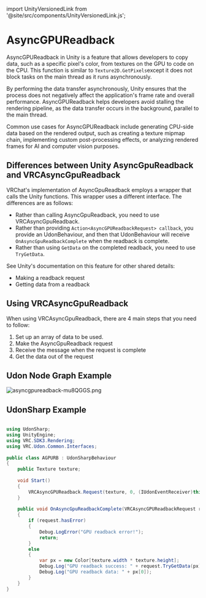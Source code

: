 import UnityVersionedLink from '@site/src/components/UnityVersionedLink.js';

# AsyncGPUReadback

AsyncGPUReadback in Unity is a feature that allows developers to copy data, such as a specific pixel's color, from textures on the GPU to code on the CPU. This function is similar to `Texture2D.GetPixels`except it does not block tasks on the main thread as it runs asynchronously.

By performing the data transfer asynchronously, Unity ensures that the process does not negatively affect the application's frame rate and overall performance. AsyncGPUReadback helps developers avoid stalling the rendering pipeline, as the data transfer occurs in the background, parallel to the main thread.

Common use cases for AsyncGPUReadback include generating CPU-side data based on the rendered output, such as creating a texture mipmap chain, implementing custom post-processing effects, or analyzing rendered frames for AI and computer vision purposes.

## Differences between Unity AsyncGpuReadback and VRCAsyncGpuReadback

VRChat's implementation of AsyncGpuReadback employs a wrapper that calls the Unity functions. This wrapper uses a different interface. The differences are as follows:

- Rather than calling AsyncGpuReadback, you need to use VRCAsyncGpuReadback.
- Rather than providing `Action<AsyncGPUReadbackRequest> callback`, you provide an UdonBehaviour, and then that UdonBehaviour will receive `OnAsyncGpuReadbackComplete` when the readback is complete.
- Rather than using `GetData` on the completed readback, you need to use `TryGetData`.

See Unity's documentation on this feature for other shared details:  
- <UnityVersionedLink versionKey="minor" url="https://docs.unity3d.com/<VERSION>/Documentation/ScriptReference/Rendering.AsyncGPUReadback.Request.html">Making a readback request</UnityVersionedLink>
- <UnityVersionedLink versionKey="minor" url="https://docs.unity3d.com/<VERSION>/Documentation/ScriptReference/Rendering.AsyncGPUReadbackRequest.html">Getting data from a readback</UnityVersionedLink>

## Using VRCAsyncGpuReadback

When using VRCAsyncGpuReadback, there are 4 main steps that you need to follow:

1. Set up an array of data to be used.
2. Make the AsyncGpuReadback request
3. Receive the message when the request is complete
4. Get the data out of the request

## Udon Node Graph Example

![asyncgpureadback-mu8QGGS.png](/img/worlds/asyncgpureadback-mu8QGGS.png)

## UdonSharp Example

```csharp

using UdonSharp;
using UnityEngine;
using VRC.SDK3.Rendering;
using VRC.Udon.Common.Interfaces;
​
public class AGPURB : UdonSharpBehaviour
{
    public Texture texture;
​
    void Start()
    {
        VRCAsyncGPUReadback.Request(texture, 0, (IUdonEventReceiver)this);
    }
​
    public void OnAsyncGpuReadbackComplete(VRCAsyncGPUReadbackRequest request)
    {
        if (request.hasError)
        {
            Debug.LogError("GPU readback error!");
            return;
        }
        else
        {
            var px = new Color[texture.width * texture.height];
            Debug.Log("GPU readback success: " + request.TryGetData(px));
            Debug.Log("GPU readback data: " + px[0]);
        }
    }
}
```
